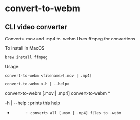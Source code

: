 # convert-to-webm
## CLI video converter

Converts .mov and .mp4 to .webm
Uses ffmpeg for convertions

To install in MacOS
```
brew install ffmpeg
```

Usage:
```
convert-to-webm <filename>[.mov | .mp4]
```
```
convert-to-webm <-h | --help>
```
convert-to-webm <filename>[.mov | .mp4]
convert-to-webm *

-h | --help : prints this help
*           : converts all [.mov | .mp4] files to .webm
